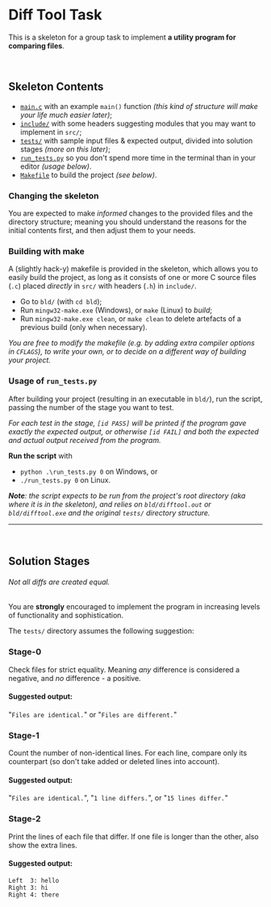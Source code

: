 # Diff Tool Task

This is a skeleton for a group task to implement
**a utility program for comparing files**.

<br>

## Skeleton Contents
  - [`main.c`](src/main.c) with an example `main()` function
    _(this kind of structure will make your life much easier later)_;
  - [`include/`](include/) with some headers suggesting modules
    that you may want to implement in `src/`;
  - [`tests/`](tests/) with sample input files & expected output,
    divided into solution stages _(more on this later)_;
  - [`run_tests.py`](run_tests.py) so you don't spend more time
    in the terminal than in your editor _(usage below)_.
  - [`Makefile`](bld/Makefile) to build the project _(see below)_.

### Changing the skeleton
You are expected to make _informed_ changes to the provided files and
the directory structure; meaning you should understand the reasons
for the initial contents first, and then adjust them to your needs.

### Building with make
A (slightly hack-y) makefile is provided in the skeleton, which allows
you to easily build the project, as long as it consists of one or more
C source files (`.c`) placed _directly_ in `src/` with headers (`.h`)
in `include/`.

  - Go to `bld/` (with `cd bld`);
  - Run `mingw32-make.exe` (Windows), or `make` (Linux) to _build_;
  - Run `mingw32-make.exe clean`, or `make clean`
    to delete artefacts of a previous build (only when necessary).

_You are free to modify the makefile (e.g. by adding extra compiler
options in `CFLAGS`), to write your own, or to decide on a different
way of building your project._


### Usage of `run_tests.py`
After building your project (resulting in an executable in `bld/`),
run the script, passing the number of the stage you want to test.

_For each test in the stage, `[id PASS]` will be printed if the program
gave exactly the expected output, or otherwise `[id FAIL]` and both the
expected and actual output received from the program._

**Run the script** with
  - `python .\run_tests.py 0` on Windows, or
  - `./run_tests.py 0` on Linux.

_**Note**: the script expects to be run from the project's root directory
(aka where it is in the skeleton), and relies on `bld/difftool.out` or
`bld/difftool.exe` and the original `tests/` directory structure._

----

<br>

## Solution Stages
###### _Not all diffs are created equal._
You are **strongly** encouraged to implement the program
in increasing levels of functionality and sophistication.

The `tests/` directory assumes the following suggestion:

### Stage-0
Check files for strict equality. Meaning _any_ difference
is considered a negative, and _no_ difference - a positive.
#### Suggested output:
"`Files are identical.`" or "`Files are different.`"

### Stage-1
Count the number of non-identical lines. For each line,
compare only its counterpart (so don't take added or deleted
lines into account).
#### Suggested output:
"`Files are identical.`", "`1 line differs.`", or "`15 lines differ.`"

### Stage-2
Print the lines of each file that differ. If one file is
longer than the other, also show the extra lines.
#### Suggested output:
`Left  3: hello`  
`Right 3: hi`  
`Right 4: there`

